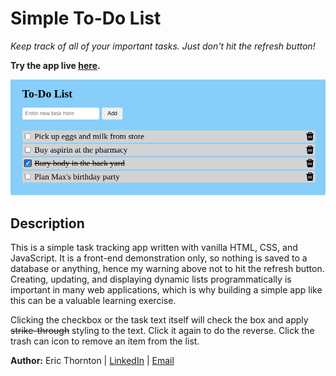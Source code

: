 # Simple To-Do List

_Keep track of all of your important tasks. Just don't hit the refresh button!_

**Try the app live [here](https://et-codes.github.io/todo-app/).**

![To-Do app screenshot](screenshot.png)

## Description

This is a simple task tracking app written with vanilla HTML, CSS, and JavaScript. It is a front-end demonstration only, so nothing is saved to a database or anything, hence my warning above not to hit the refresh button. Creating, updating, and displaying dynamic lists programmatically is important in many web applications, which is why building a simple app like this can be a valuable learning exercise.

Clicking the checkbox or the task text itself will check the box and apply ~~strike-through~~ styling to the text. Click it again to do the reverse. Click the trash can icon to remove an item from the list.

**Author:** Eric Thornton | [LinkedIn](https://www.linkedin.com/in/ethornton/) | [Email](mailto:ericthornton43@gmail.com)
